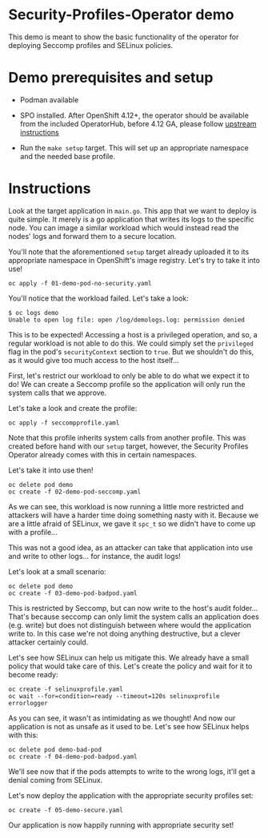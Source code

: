 # Security-Profiles-Operator demo

This demo is meant to show the basic functionality of the operator for
deploying Seccomp profiles and SELinux policies.

# Demo prerequisites and setup

* Podman available

* SPO installed. After OpenShift 4.12+, the operator should be available
  from the included OperatorHub, before 4.12 GA, please follow [upstream instructions](https://github.com/kubernetes-sigs/security-profiles-operator/blob/main/installation-usage.md#openshift)

* Run the `make setup` target. This will set up an appropriate namespace and
  the needed base profile.

# Instructions

Look at the target application in `main.go`. This app that we want to deploy is
quite simple. It merely is a go application that writes its logs to the
specific node. You can image a similar workload which would instead read the
nodes' logs and forward them to a secure location.

You'll note that the aforementioned `setup` target already uploaded it to its
appropriate namespace in OpenShift's image registry. Let's try to take it into
use!

```
oc apply -f 01-demo-pod-no-security.yaml
```

You'll notice that the workload failed. Let's take a look:

```
$ oc logs demo
Unable to open log file: open /log/demologs.log: permission denied
```

This is to be expected! Accessing a host is a privileged operation, and so, a
regular workload is not able to do this. We could simply set the `privileged`
flag in the pod's `securityContext` section to `true`. But we shouldn't do
this, as it would give too much access to the host itself...

First, let's restrict our workload to only be able to do what we expect it to
do! We can create a Seccomp profile so the application will only run the system
calls that we approve.

Let's take a look and create the profile:

```
oc apply -f seccompprofile.yaml
```

Note that this profile inherits system calls from another profile. This was
created before hand with our `setup` target, however, the Security Profiles
Operator already comes with this in certain namespaces.

Let's take it into use then!

```
oc delete pod demo
oc create -f 02-demo-pod-seccomp.yaml
```

As we can see, this workload is now running a little more restricted and
attackers will have a harder time doing something nasty with it. Because we are
a little afraid of SELinux, we gave it `spc_t` so we didn't have to come up
with a profile...

This was not a good idea, as an attacker can take that application into use and
write to other logs... for instance, the audit logs!

Let's look at a small scenario:

```
oc delete pod demo
oc create -f 03-demo-pod-badpod.yaml
```

This is restricted by Seccomp, but can now write to the host's audit folder...
That's because seccomp can only limit the system calls an application does
(e.g. write) but does not distinguish between where would the application
write to.
In this case we're not doing anything destructive, but a clever attacker
certainly could.

Let's see how SELinux can help us mitigate this. We already have a small
policy that would take care of this. Let's create the policy and wait for it
to become ready:

```
oc create -f selinuxprofile.yaml
oc wait --for=condition=ready --timeout=120s selinuxprofile errorlogger
```

As you can see, it wasn't as intimidating as we thought! And now our
application is not as unsafe as it used to be. Let's see how SELinux helps with
this:

```
oc delete pod demo-bad-pod
oc create -f 04-demo-pod-badpod.yaml
```

We'll see now that if the pods attempts to write to the wrong logs, it'll get a
denial coming from SELinux.

Let's now deploy the application with the appropriate security profiles set:

```
oc create -f 05-demo-secure.yaml
```

Our application is now happily running with appropriate security set!
